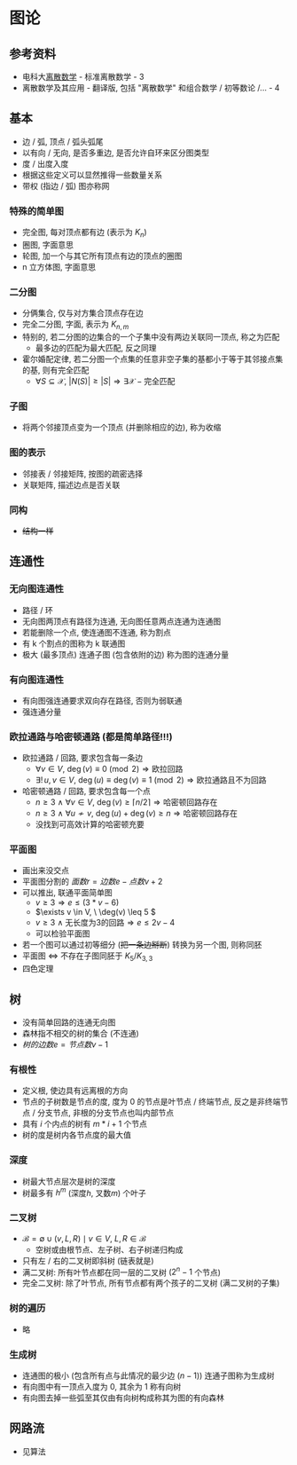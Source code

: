# 图论

## 参考资料

- 电科大[离散数学](https://www.bilibili.com/video/BV1RA411C7ma) - 标准离散数学 - 3
- 离散数学及其应用 - 翻译版, 包括 "离散数学" 和组合数学 / 初等数论 /... - 4

## 基本

- 边 / 弧, 顶点 / 弧头弧尾
- 以有向 / 无向, 是否多重边, 是否允许自环来区分图类型
- 度 / 出度入度
- 根据这些定义可以显然推得一些数量关系
- 带权 (指边 / 弧) 图亦称网

### 特殊的简单图

- 完全图, 每对顶点都有边 (表示为 $K_n$)
- 圈图, 字面意思
- 轮图, 加一个与其它所有顶点有边的顶点的圈图
- n 立方体图, 字面意思

### 二分图

- 分俩集合, 仅与对方集合顶点存在边
- 完全二分图, 字面, 表示为 $K_{n, m}$
- 特别的, 若二分图的边集合的一个子集中没有两边关联同一顶点, 称之为匹配
    - 最多边的匹配为最大匹配, 反之同理
- 霍尔婚配定律, 若二分图一个点集的任意非空子集的基都小于等于其邻接点集的基, 则有完全匹配
    - $\forall S \subseteq \mathcal{X}, \ |N(S)| \geq |S| \Rightarrow \exists \mathcal{X}-\text{完全匹配}$

### 子图

- 将两个邻接顶点变为一个顶点 (并删除相应的边), 称为收缩

### 图的表示

- 邻接表 / 邻接矩阵, 按图的疏密选择
- 关联矩阵, 描述边点是否关联

### 同构

- ~~结构一样~~

## 连通性

### 无向图连通性

- 路径 / 环
- 无向图两顶点有路径为连通, 无向图任意两点连通为连通图
- 若能删除一个点, 使连通图不连通, 称为割点
- 有 k 个割点的图称为 k 联通图
- 极大 (最多顶点) 连通子图 (包含依附的边) 称为图的连通分量

### 有向图连通性

- 有向图强连通要求双向存在路径, 否则为弱联通
- 强连通分量

### 欧拉通路与哈密顿通路 (都是简单路径!!!)

- 欧拉通路 / 回路, 要求包含每一条边
    - $\forall v \in V, \ \deg(v) \equiv 0 \pmod{2} \Rightarrow \text{欧拉回路}$
    - $\exists!\, u, v \in V, \ \deg(u) \equiv \deg(v) \equiv 1 \pmod{2} \Rightarrow \text{欧拉通路且不为回路}$
- 哈密顿通路 / 回路, 要求包含每一个点
    - $n \geq 3 \ \land\ \forall v \in V, \ \deg(v) \geq \lceil n/2 \rceil \Rightarrow \text{哈密顿回路存在}$
    - $n \geq 3 \ \land\ \forall u \nsim v, \ \deg(u)+\deg(v) \geq n \Rightarrow \text{哈密顿回路存在}$
    - 没找到可高效计算的哈密顿充要

### 平面图

- 画出来没交点
- 平面图分割的 $面数 r = 边数 e - 点数 v + 2$
- 可以推出, 联通平面简单图
    - $v \geq 3 \Rightarrow e \leq (3*v - 6)$
    - $\exists v \in V, \ \deg(v) \leq 5 $
    - $v \geq 3 \ \land \ \text{无长度为3的回路} \Rightarrow e \leq 2v - 4$
    - 可以检验平面图
- 若一个图可以通过初等细分 (~~把一条边掰断~~) 转换为另一个图, 则称同胚
- 平面图 $\Leftrightarrow$ 不存在子图同胚于 $K_5 / K_{3, 3}$
- 四色定理

## 树

- 没有简单回路的连通无向图
- 森林指不相交的树的集合 (不连通)
- $树的边数 e = 节点数 v - 1$

### 有根性

- 定义根, 使边具有远离根的方向
- 节点的子树数是节点的度, 度为 0 的节点是叶节点 / 终端节点, 反之是非终端节点 / 分支节点, 非根的分支节点也叫内部节点
- 具有 $i$ 个内点的树有 $m*i+1$ 个节点
- 树的度是树内各节点度的最大值

### 深度

- 树最大节点层次是树的深度
- 树最多有 $h^m$ (深度$h$, 叉数$m$) 个叶子

### 二叉树

- $\mathcal{B} = {\emptyset} \cup { (v, L, R) \mid v \in V, \ L, R \in \mathcal{B} }$  
    - 空树或由根节点、左子树、右子树递归构成
- 只有左 / 右的二叉树即斜树 (链表就是)
- 满二叉树: 所有叶节点都在同一层的二叉树 ($2^n-1$ 个节点)
- 完全二叉树: 除了叶节点, 所有节点都有两个孩子的二叉树 (满二叉树的子集)

### 树的遍历

- 略

### 生成树

- 连通图的极小 (包含所有点与此情况的最少边 ($n-1$)) 连通子图称为生成树
- 有向图中有一顶点入度为 0, 其余为 1 称有向树
- 有向图去掉一些弧至其仅由有向树构成称其为图的有向森林

## 网路流

- 见算法
